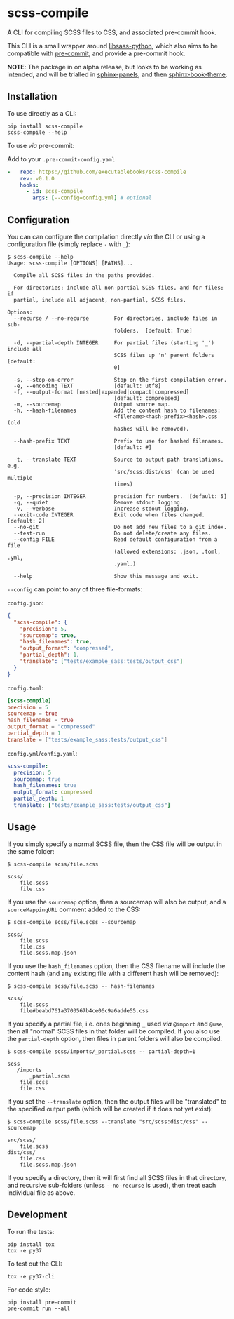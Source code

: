 # scss-compile

A CLI for compiling SCSS files to CSS, and associated pre-commit hook.

This CLI is a small wrapper around [libsass-python](https://github.com/sass/libsass-python),
which also aims to be compatible with [pre-commit](https://pre-commit.com/),
and provide a pre-commit hook.

**NOTE**: The package in on alpha release, but looks to be working as intended,
and will be trialled in [sphinx-panels](https://github.com/executablebooks/sphinx-panels),
and then [sphinx-book-theme](https://github.com/executablebooks/sphinx-book-theme).

## Installation

To use directly as a CLI:

```console
pip install scss-compile
scss-compile --help
```

To use *via* pre-commit:

Add to your `.pre-commit-config.yaml`

```yaml
-   repo: https://github.com/executablebooks/scss-compile
    rev: v0.1.0
    hooks:
      - id: scss-compile
        args: [--config=config.yml] # optional
```

## Configuration

You can can configure the compilation directly *via* the CLI or using a configuration file
(simply replace `-` with `_`):

```console
$ scss-compile --help
Usage: scss-compile [OPTIONS] [PATHS]...

  Compile all SCSS files in the paths provided.

  For directories; include all non-partial SCSS files, and for files; if
  partial, include all adjacent, non-partial, SCSS files.

Options:
  --recurse / --no-recurse        For directories, include files in sub-
                                  folders.  [default: True]

  -d, --partial-depth INTEGER     For partial files (starting '_') include all
                                  SCSS files up 'n' parent folders  [default:
                                  0]

  -s, --stop-on-error             Stop on the first compilation error.
  -e, --encoding TEXT             [default: utf8]
  -f, --output-format [nested|expanded|compact|compressed]
                                  [default: compressed]
  -m, --sourcemap                 Output source map.
  -h, --hash-filenames            Add the content hash to filenames:
                                  <filename><hash-prefix><hash>.css (old
                                  hashes will be removed).

  --hash-prefix TEXT              Prefix to use for hashed filenames.
                                  [default: #]

  -t, --translate TEXT            Source to output path translations, e.g.
                                  'src/scss:dist/css' (can be used multiple
                                  times)

  -p, --precision INTEGER         precision for numbers.  [default: 5]
  -q, --quiet                     Remove stdout logging.
  -v, --verbose                   Increase stdout logging.
  --exit-code INTEGER             Exit code when files changed.  [default: 2]
  --no-git                        Do not add new files to a git index.
  --test-run                      Do not delete/create any files.
  --config FILE                   Read default configuration from a file
                                  (allowed extensions: .json, .toml, .yml,
                                  .yaml.)

  --help                          Show this message and exit.
```

`--config` can point to any of three file-formats:

`config.json`:

```json
{
  "scss-compile": {
    "precision": 5,
    "sourcemap": true,
    "hash_filenames": true,
    "output_format": "compressed",
    "partial_depth": 1,
    "translate": ["tests/example_sass:tests/output_css"]
  }
}
```

`config.toml`:

```toml
[scss-compile]
precision = 5
sourcemap = true
hash_filenames = true
output_format = "compressed"
partial_depth = 1
translate = ["tests/example_sass:tests/output_css"]
```

`config.yml`/`config.yaml`:

```yaml
scss-compile:
  precision: 5
  sourcemap: true
  hash_filenames: true
  output_format: compressed
  partial_depth: 1
  translate: ["tests/example_sass:tests/output_css"]
```

## Usage

If you simply specify a normal SCSS file, then the CSS file will be output in the same folder:

```console
$ scss-compile scss/file.scss
```

```
scss/
    file.scss
    file.css
```

If you use the `sourcemap` option, then a sourcemap will also be output,
and a `sourceMappingURL` comment added to the CSS:

```console
$ scss-compile scss/file.scss --sourcemap
```

```
scss/
    file.scss
    file.css
    file.scss.map.json
```

If you use the `hash_filenames` option, then the CSS filename will include the content hash (and any existing file with a different hash will be removed):

```console
$ scss-compile scss/file.scss -- hash-filenames
```

```
scss/
    file.scss
    file#beabd761a3703567b4ce06c9a6adde55.css
```

If you specify a partial file, i.e. ones beginning `_` used *via* `@import` and `@use`,
then all "normal" SCSS files in that folder will be compiled.
If you also use the `partial-depth` option, then files in parent folders will also be compiled.

```console
$ scss-compile scss/imports/_partial.scss -- partial-depth=1
```

```
scss
   /imports
       _partial.scss
    file.scss
    file.css
```

If you set the `--translate` option, then the output files will be "translated" to the specified output path
(which will be created if it does not yet exist):

```console
$ scss-compile scss/file.scss --translate "src/scss:dist/css" --sourcemap
```

```
src/scss/
    file.scss
dist/css/
    file.css
    file.scss.map.json
```

If you specify a directory, then it will first find all SCSS files in that directory,
and recursive sub-folders (unless `--no-recurse` is used), then treat each individual file as above.

## Development

To run the tests:

```console
pip install tox
tox -e py37
```

To test out the CLI:

```console
tox -e py37-cli
```

For code style:

```console
pip install pre-commit
pre-commit run --all
```
